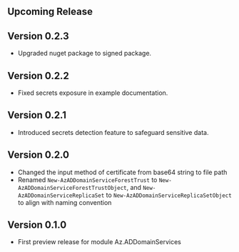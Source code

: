 <!--
    Please leave this section at the top of the change log.

    Changes for the upcoming release should go under the section titled "Upcoming Release", and should adhere to the following format:

    ## Upcoming Release
    * Overview of change #1
        - Additional information about change #1
    * Overview of change #2
        - Additional information about change #2
        - Additional information about change #2
    * Overview of change #3
    * Overview of change #4
        - Additional information about change #4

    ## YYYY.MM.DD - Version X.Y.Z (Previous Release)
    * Overview of change #1
        - Additional information about change #1
-->
## Upcoming Release

## Version 0.2.3
* Upgraded nuget package to signed package.

## Version 0.2.2
* Fixed secrets exposure in example documentation.

## Version 0.2.1
* Introduced secrets detection feature to safeguard sensitive data.

## Version 0.2.0
* Changed the input method of certificate from base64 string to file path
* Renamed `New-AzADDomainServiceForestTrust` to `New-AzADDomainServiceForestTrustObject`, and `New-AzADDomainServiceReplicaSet` to `New-AzADDomainServiceReplicaSetObject` to align with naming convention

## Version 0.1.0
* First preview release for module Az.ADDomainServices


